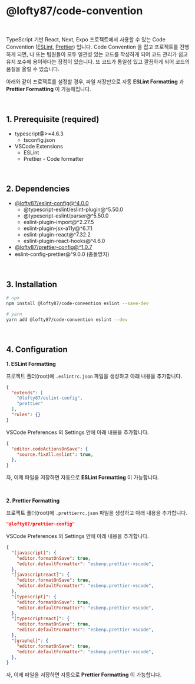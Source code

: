# @lofty87/code-convention

<br />

TypeScript 기반 React, Next, Expo 프로젝트에서 사용할 수 있는 Code Convention ([ESLint](https://eslint.org/), [Prettier](https://prettier.io/)) 입니다. Code Convention 을 잡고 프로젝트를 진행하게 되면, 나 또는 팀원들이 모두 일관성 있는 코드를 작성하게 되어 코드 관리가 쉽고 유지 보수에 용이하다는 장점이 있습니다. 또 코드가 통일성 있고 깔끔하게 되어 코드의 품질을 올릴 수 있습니다.

아래와 같이 프로젝트를 설정할 경우, 파일 저장만으로 자동 **ESLint Formatting** 과 **Prettier Formatting** 이 가능해집니다.

<br />

## 1. Prerequisite (required)

- typescript@>=4.6.3
  - tsconfig.json
- VSCode Extensions
  - ESLint
  - Prettier - Code formatter

<br />

## 2. Dependencies

- [@lofty87/eslint-config@^4.0.0](https://github.com/lofty87/code-convention/tree/master/eslint-config)
  - @typescript-eslint/eslint-plugin@^5.50.0
  - @typescript-eslint/parser@^5.50.0
  - eslint-plugin-import@^2.27.5
  - eslint-plugin-jsx-a11y@^6.7.1
  - eslint-plugin-react@^7.32.2
  - eslint-plugin-react-hooks@^4.6.0
- [@lofty87/prettier-config@^1.0.7](https://github.com/lofty87/code-convention/tree/master/prettier-config)
- eslint-config-prettier@^9.0.0 (충돌방지)

<br />

## 3. Installation

```bash
# npm
npm install @lofty87/code-convention eslint --save-dev

# yarn
yarn add @lofty87/code-convention eslint --dev
```

<br />

## 4. Configuration

**1. ESLint Formatting**

프로젝트 폴더(root)에 `.eslintrc.json` 파일을 생성하고 아래 내용을 추가합니다.

```json
{
  "extends": [
    "@lofty87/eslint-config",
    "prettier"
  ],
  "rules": {}
}
```

VSCode Preferences 의 Settings 안에 아래 내용을 추가합니다.

```json
{
  "editor.codeActionsOnSave": {
    "source.fixAll.eslint": true,
  },
}
```

자, 이제 파일을 저장하면 자동으로 **ESLint Formatting** 이 가능합니다.

<br />

**2. Prettier Formatting**

프로젝트 폴더(root)에 `.prettierrc.json` 파일을 생성하고 아래 내용을 추가합니다.

```json
"@lofty87/prettier-config"
```

VSCode Preferences 의 Settings 안에 아래 내용을 추가합니다.

```json
{
  "[javascript]": {
    "editor.formatOnSave": true,
    "editor.defaultFormatter": "esbenp.prettier-vscode",
  },
  "[javascriptreact]": {
    "editor.formatOnSave": true,
    "editor.defaultFormatter": "esbenp.prettier-vscode",
  },
  "[typescript]": {
    "editor.formatOnSave": true,
    "editor.defaultFormatter": "esbenp.prettier-vscode",
  },
  "[typescriptreact]": {
    "editor.formatOnSave": true,
    "editor.defaultFormatter": "esbenp.prettier-vscode",
  },
  "[graphql]": {
    "editor.formatOnSave": true,
    "editor.defaultFormatter": "esbenp.prettier-vscode",
  },
}
```

자, 이제 파일을 저장하면 자동으로 **Prettier Formatting** 이 가능합니다.
